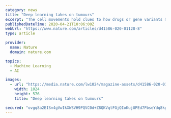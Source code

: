 ```yaml
---
category: news
title: "Deep learning takes on tumours"
excerpt: "The cell movements hold clues to how drugs or gene variants might affect the spread of tumours in the body, and he is tracking the nucleus of each cell in frame after frame of time-lapse microscopy films."
publishedDateTime: 2020-04-21T10:06:00Z
webUrl: "https://www.nature.com/articles/d41586-020-01128-8"
type: article

provider:
  name: Nature
  domain: nature.com

topics:
  - Machine Learning
  - AI

images:
  - url: "https://media.nature.com/lw1024/magazine-assets/d41586-020-01128-8/d41586-020-01128-8_17881098.jpg"
    width: 1024
    height: 576
    title: "Deep learning takes on tumours"

secured: "ovgq8a2EISv4gVwIkXWSVH9PQVC0d+Z8QKVqtFGjQIoKujUPEd7PbseYdq8kgQJujUytpJAVSH515O4YGUvi9EsxTOhI3pFqtnSRRK3uD7BsOuLfggv+ieIAc4tgipXZNplEcfnyIyKtk8KwZlLmnJ174VIFZKd/HJS8bEee7ElYBeKq5RIVzDn8LW/NTOsC0RmIO+ecgtywkxail9AV8uP7pTmQkcTf9Gqi0KG//95t5MWYy200zlS0B7msBLXXjNml5yf9MxKEgix4N7g1xzW5mRVWqIG3/OlBn8lqJSrApLo+oyetCZZrUR2i8uuSBtO1xynjPnF1xMzlecdDrq+QCCkAYDvHzYrHlmsyHcp563tQA47HMVRl1NFCFtNpBkhqbUlZswdlpnUKVrWga83lRxSE3u7Eur46mb0KrSAAOYIGfltBMVUJwQQbgtUZc6rDMF5OwOYN8VqGrOf6FqsSl0lINJtxa2IDXHsh9vM=;eSAhHevh4ITbNTfb66agDA=="
---
```



